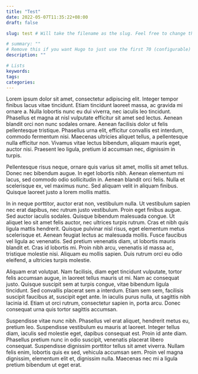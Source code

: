 ```yaml
---
title: "Test"
date: 2022-05-07T11:35:22+08:00
draft: false

slug: test # Will take the filename as the slug. Feel free to change this to any format you like.  I like including this, so that I remind myself I have the option to change if I want.

# summary: ""
# Remove this if you want Hugo to just use the first 70 (configurable) characters of the post as the summary.
description: ""

# Lists
keywords:
tags:
categories:
---
```

Lorem ipsum dolor sit amet, consectetur adipiscing elit. Integer tempor finibus lacus vitae tincidunt. Etiam tincidunt laoreet massa, ac gravida mi ornare a. Nulla lobortis nunc eu dui viverra, nec iaculis leo tincidunt. Phasellus et magna at nisl vulputate efficitur sit amet sed lectus. Aenean blandit orci non nunc sodales ornare. Aenean facilisis dolor ut felis pellentesque tristique. Phasellus urna elit, efficitur convallis est interdum, commodo fermentum nisi. Maecenas ultricies aliquet tellus, a pellentesque nulla efficitur non. Vivamus vitae lectus bibendum, aliquam mauris eget, auctor nisi. Praesent leo ligula, pretium id accumsan nec, dignissim in turpis.

Pellentesque risus neque, ornare quis varius sit amet, mollis sit amet tellus. Donec nec bibendum augue. In eget lobortis nibh. Aenean elementum mi lacus, sed commodo odio sollicitudin in. Aenean blandit orci felis. Nulla et scelerisque ex, vel maximus nunc. Sed aliquam velit in aliquam finibus. Quisque laoreet justo a lorem mollis mattis.

In in neque porttitor, auctor erat non, vestibulum nulla. Ut vestibulum sapien nec erat dapibus, nec rutrum justo vestibulum. Proin eget finibus augue. Sed auctor iaculis sodales. Quisque bibendum malesuada congue. Ut aliquet leo sit amet felis auctor, nec ultrices turpis rutrum. Cras et nibh quis ligula mattis hendrerit. Quisque pulvinar nisl risus, eget elementum metus scelerisque et. Aenean feugiat lectus ac malesuada mollis. Fusce faucibus vel ligula ac venenatis. Sed pretium venenatis diam, ut lobortis mauris blandit et. Cras id lobortis mi. Proin nibh arcu, venenatis id massa ac, tristique molestie nisi. Aliquam eu mollis sapien. Duis rutrum orci eu odio eleifend, a ultricies turpis molestie.

Aliquam erat volutpat. Nam facilisis, diam eget tincidunt vulputate, tortor felis accumsan augue, in laoreet tellus mauris ut mi. Nam ac consequat justo. Quisque suscipit sem at turpis congue, vitae bibendum ligula tincidunt. Sed convallis placerat sem a interdum. Etiam sem sem, facilisis suscipit faucibus at, suscipit eget ante. In iaculis purus nulla, ut sagittis nibh lacinia id. Etiam ut orci rutrum, consectetur sapien in, porta arcu. Donec consequat urna quis tortor sagittis accumsan.

Suspendisse vitae nunc nibh. Phasellus vel erat aliquet, hendrerit metus eu, pretium leo. Suspendisse vestibulum eu mauris at laoreet. Integer tellus diam, iaculis sed molestie eget, dapibus consequat est. Proin id ante diam. Phasellus pretium nunc in odio suscipit, venenatis placerat libero consequat. Suspendisse dignissim porttitor tellus sit amet viverra. Nullam felis enim, lobortis quis ex sed, vehicula accumsan sem. Proin vel magna dignissim, elementum elit et, dignissim nulla. Maecenas nec mi a ligula pretium bibendum ut eget erat. 
